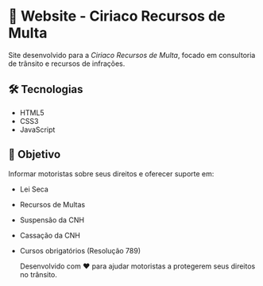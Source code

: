# 📄 Website - Ciriaco Recursos de Multa

Site desenvolvido para a *Ciriaco Recursos de Multa*, focado em consultoria de trânsito e recursos de infrações.

## 🛠️ Tecnologias
- HTML5
- CSS3
- JavaScript

## 🎯 Objetivo
Informar motoristas sobre seus direitos e oferecer suporte em:
- Lei Seca
- Recursos de Multas
- Suspensão da CNH
- Cassação da CNH
- Cursos obrigatórios (Resolução 789)

  Desenvolvido com ❤️ para ajudar motoristas a protegerem seus direitos no trânsito.
